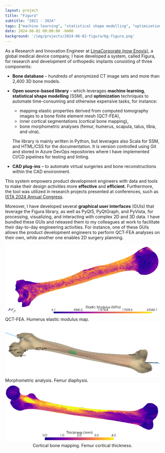 ```yaml
---
layout: project
title: "Figura"
subtitle: "2021 - 2024"
tags: ["machine learning", "statistical shape modelling", "optimization", "biomechanics"]
date: 2024-06-02 00:00:00 -0400
background: '/img/projects/2024-06-02-figura/bg-figura.png'
---
```

As a Research and Innovation Engineer at [LimaCorporate (now Enovis)](https://limacorporate.com/), a global medical device company, I have developed a system, called Figura, for research and development of orthopedic implants consisting of three components:

* **Bone database** – hundreds of anonymized CT image sets and more than 2,400 3D bone models.

* **Open source-based library** – which leverages **machine learning**, **statistical shape modelling** (SSM), and **optimization** techniques to automate time-consuming and otherwise expensive tasks, for instance:

    * mapping elastic properties derived from computed tomography images to a bone finite element mesh (QCT-FEA),
    * inner cortical segmentations (cortical bone mapping),
    * bone  morphometric analyses (femur, humerus, scapula, talus, tibia, and ulna).

    The library is mainly written in Python, but leverages also Scala for SSM, and HTML/CSS for the documentation. It is version controlled using Git and stored in Azure DevOps repositories where I have implemented CI/CD pipelines for testing and linting.

* **CAD plug-ins** – to automate virtual surgeries and bone reconstructions within the CAD environment.

This system empowers product development engineers with data and tools to make their design activities more **effective** and **efficient**. Furthermore, the tool was utilized in research projects presented at conferences, such as [ISTA 2024 Annual Congress](https://www.istaonline.org/meetings/ista-2024-annual-congress-new/).

Moreover, I have developed several **graphical user interfaces** (GUIs) that leverage the Figura library, as well as PyQt5, PyQtGraph, and PyVista, for processing, visualizing, and interacting with complex 2D and 3D data. I have bundled these GUIs and released them to my colleagues at work to facilitate their day-to-day engineering activities. For instance, one of these GUIs allows the product development engineers to perform QCT-FEA analyses on their own, while another one enables 2D surgery planning.

<img src="/img/projects/2024-06-02-figura/qct-fea.png" width="710"/>
<span class="caption text-muted">QCT-FEA. Humerus elastic modulus map.</span>

<img src="/img/projects/2024-06-02-figura/morphometry.png" width="710"/>
<span class="caption text-muted">Morphometric analysis. Femur diaphysis.</span>

<div style="text-align: center;">
  <img src="/img/projects/2024-06-02-figura/cbm.png" width="600" alt="Cortical bone mapping">
  <span class="caption text-muted">Cortical bone mapping. Femur cortical thickness.</span>
</div>